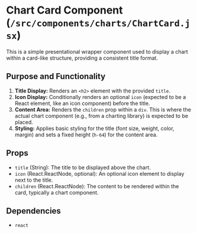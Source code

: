 # Chart Card Component (`/src/components/charts/ChartCard.jsx`)

This is a simple presentational wrapper component used to display a chart within a card-like structure, providing a consistent title format.

## Purpose and Functionality

1.  **Title Display:** Renders an `<h2>` element with the provided `title`.
2.  **Icon Display:** Conditionally renders an optional `icon` (expected to be a React element, like an icon component) before the title.
3.  **Content Area:** Renders the `children` prop within a `div`. This is where the actual chart component (e.g., from a charting library) is expected to be placed.
4.  **Styling:** Applies basic styling for the title (font size, weight, color, margin) and sets a fixed height (`h-64`) for the content area.

## Props

- `title` (String): The title to be displayed above the chart.
- `icon` (React.ReactNode, optional): An optional icon element to display next to the title.
- `children` (React.ReactNode): The content to be rendered within the card, typically a chart component.

## Dependencies

- `react`
